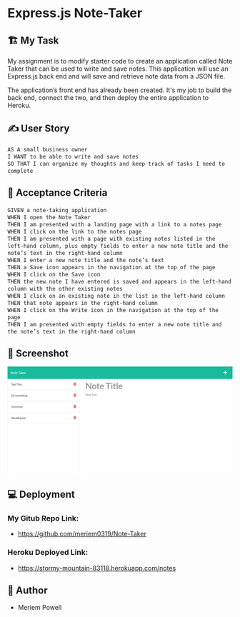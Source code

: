 # Express.js Note-Taker

## 🏗️ My Task

My assignment is to modify starter code to create an application called Note Taker that can be used to write and save notes. This application will use an Express.js back end and will save and retrieve note data from a JSON file.

The application’s front end has already been created. It's my job to build the back end, connect the two, and then deploy the entire application to Heroku.


## ✍️ User Story

```
AS A small business owner
I WANT to be able to write and save notes
SO THAT I can organize my thoughts and keep track of tasks I need to complete
```


## 🚦 Acceptance Criteria

```
GIVEN a note-taking application
WHEN I open the Note Taker
THEN I am presented with a landing page with a link to a notes page
WHEN I click on the link to the notes page
THEN I am presented with a page with existing notes listed in the left-hand column, plus empty fields to enter a new note title and the note’s text in the right-hand column
WHEN I enter a new note title and the note’s text
THEN a Save icon appears in the navigation at the top of the page
WHEN I click on the Save icon
THEN the new note I have entered is saved and appears in the left-hand column with the other existing notes
WHEN I click on an existing note in the list in the left-hand column
THEN that note appears in the right-hand column
WHEN I click on the Write icon in the navigation at the top of the page
THEN I am presented with empty fields to enter a new note title and the note’s text in the right-hand column
```

## 📸 Screenshot

<img src="./img/noteTaker.png">


## 💻 Deployment
 
### My Gitub Repo Link:
* https://github.com/meriem0319/Note-Taker

### Heroku Deployed Link:
* https://stormy-mountain-83118.herokuapp.com/notes

## 📜 Author
* Meriem Powell

